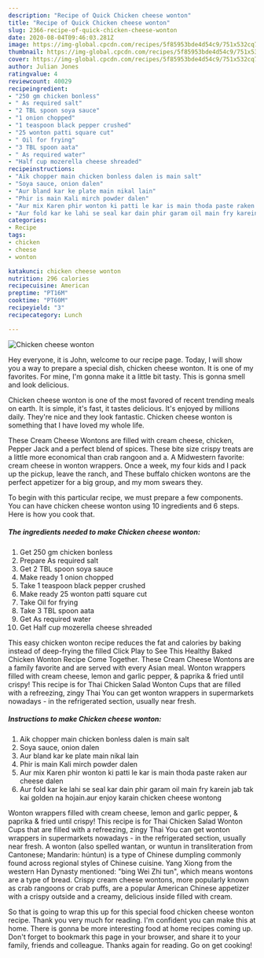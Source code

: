 ```yaml
---
description: "Recipe of Quick Chicken cheese wonton"
title: "Recipe of Quick Chicken cheese wonton"
slug: 2366-recipe-of-quick-chicken-cheese-wonton
date: 2020-08-04T09:46:03.281Z
image: https://img-global.cpcdn.com/recipes/5f85953bde4d54c9/751x532cq70/chicken-cheese-wonton-recipe-main-photo.jpg
thumbnail: https://img-global.cpcdn.com/recipes/5f85953bde4d54c9/751x532cq70/chicken-cheese-wonton-recipe-main-photo.jpg
cover: https://img-global.cpcdn.com/recipes/5f85953bde4d54c9/751x532cq70/chicken-cheese-wonton-recipe-main-photo.jpg
author: Julian Jones
ratingvalue: 4
reviewcount: 40029
recipeingredient:
- "250 gm chicken bonless"
- " As required salt"
- "2 TBL spoon soya sauce"
- "1 onion chopped"
- "1 teaspoon black pepper crushed"
- "25 wonton patti square cut"
- " Oil for frying"
- "3 TBL spoon aata"
- " As required water"
- "Half cup mozerella cheese shreaded"
recipeinstructions:
- "Aik chopper main chicken bonless dalen is main salt"
- "Soya sauce, onion dalen"
- "Aur bland kar ke plate main nikal lain"
- "Phir is main Kali mirch powder dalen"
- "Aur mix Karen phir wonton ki patti le kar is main thoda paste raken aur cheese dalen"
- "Aur fold kar ke lahi se seal kar dain phir garam oil main fry karein jab tak kai golden na hojain.aur enjoy karain chicken cheese wontong"
categories:
- Recipe
tags:
- chicken
- cheese
- wonton

katakunci: chicken cheese wonton 
nutrition: 296 calories
recipecuisine: American
preptime: "PT16M"
cooktime: "PT60M"
recipeyield: "3"
recipecategory: Lunch

---
```



![Chicken cheese wonton](https://img-global.cpcdn.com/recipes/5f85953bde4d54c9/751x532cq70/chicken-cheese-wonton-recipe-main-photo.jpg)

Hey everyone, it is John, welcome to our recipe page. Today, I will show you a way to prepare a special dish, chicken cheese wonton. It is one of my favorites. For mine, I'm gonna make it a little bit tasty. This is gonna smell and look delicious.

Chicken cheese wonton is one of the most favored of recent trending meals on earth. It is simple, it's fast, it tastes delicious. It's enjoyed by millions daily. They're nice and they look fantastic. Chicken cheese wonton is something that I have loved my whole life.

These Cream Cheese Wontons are filled with cream cheese, chicken, Pepper Jack and a perfect blend of spices. These bite size crispy treats are a little more economical than crab rangoon and a. A Midwestern favorite: cream cheese in wonton wrappers. Once a week, my four kids and I pack up the pickup, leave the ranch, and These buffalo chicken wontons are the perfect appetizer for a big group, and my mom swears they.


To begin with this particular recipe, we must prepare a few components. You can have chicken cheese wonton using 10 ingredients and 6 steps. Here is how you cook that.

<!--inarticleads1-->

##### The ingredients needed to make Chicken cheese wonton:

1. Get 250 gm chicken bonless
1. Prepare  As required salt
1. Get 2 TBL spoon soya sauce
1. Make ready 1 onion chopped
1. Take 1 teaspoon black pepper crushed
1. Make ready 25 wonton patti square cut
1. Take  Oil for frying
1. Take 3 TBL spoon aata
1. Get  As required water
1. Get Half cup mozerella cheese shreaded


This easy chicken wonton recipe reduces the fat and calories by baking instead of deep-frying the filled Click Play to See This Healthy Baked Chicken Wonton Recipe Come Together. These Cream Cheese Wontons are a family favorite and are served with every Asian meal. Wonton wrappers filled with cream cheese, lemon and garlic pepper, &amp; paprika &amp; fried until crispy! This recipe is for Thai Chicken Salad Wonton Cups that are filled with a refreezing, zingy Thai You can get wonton wrappers in supermarkets nowadays - in the refrigerated section, usually near fresh. 

<!--inarticleads2-->

##### Instructions to make Chicken cheese wonton:

1. Aik chopper main chicken bonless dalen is main salt
1. Soya sauce, onion dalen
1. Aur bland kar ke plate main nikal lain
1. Phir is main Kali mirch powder dalen
1. Aur mix Karen phir wonton ki patti le kar is main thoda paste raken aur cheese dalen
1. Aur fold kar ke lahi se seal kar dain phir garam oil main fry karein jab tak kai golden na hojain.aur enjoy karain chicken cheese wontong


Wonton wrappers filled with cream cheese, lemon and garlic pepper, &amp; paprika &amp; fried until crispy! This recipe is for Thai Chicken Salad Wonton Cups that are filled with a refreezing, zingy Thai You can get wonton wrappers in supermarkets nowadays - in the refrigerated section, usually near fresh. A wonton (also spelled wantan, or wuntun in transliteration from Cantonese; Mandarin: húntun) is a type of Chinese dumpling commonly found across regional styles of Chinese cuisine. Yang Xiong from the western Han Dynasty mentioned: &#34;bing Wei Zhi tun&#34;, which means wontons are a type of bread. Crispy cream cheese wontons, more popularly known as crab rangoons or crab puffs, are a popular American Chinese appetizer with a crispy outside and a creamy, delicious inside filled with cream. 

So that is going to wrap this up for this special food chicken cheese wonton recipe. Thank you very much for reading. I'm confident you can make this at home. There is gonna be more interesting food at home recipes coming up. Don't forget to bookmark this page in your browser, and share it to your family, friends and colleague. Thanks again for reading. Go on get cooking!
